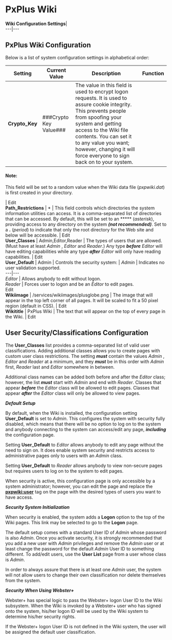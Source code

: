 # PxPlus Wiki

**Wiki Configuration Settings**|   
---|---  
  
## PxPlus Wiki Configuration

Below is a list of system configuration settings in alphabetical order:

**Setting** |  **Current Value** |  **Description** |  **Function**  
---|---|---|---  
**Crypto_Key** |  ###Crypto Key Value### |  The value in this field is used to encrypt logon requests. It is used to assure cookie integrity. This prevents people from spoofing your system and getting access to the Wiki file contents. You can set it to any value you want; however, changing it will force everyone to sign back on to your system.

#### **Note:**  
This field will be set to a random value when the Wiki data file (_pxpwiki.dat_) is first created in your directory.

|  Edit  
**Path_Restrictions** |  * |  This field controls which directories the system information utilities can access. It is a comma-separated list of directories that can be accessed. By default, this will be set to an ***** (_asterisk_), providing access to any directory on the system **_(not recommended)_**. Set to a **.** (_period_) to indicate that only the root directory for the Web site and below will be accessible. |  Edit  
**User_Classes** |  Admin,Editor,Reader |  The types of users that are allowed. (Must have at least _Admin_ , _Editor_ and _Reader_.) Any type **_before_**  _Editor_ will have editing capabilities while any type **_after_**  _Editor_ will only have reading capabilities. |  Edit  
**User_Default** |  Admin |  Controls the security system: |  _Admin_ |  Indicates no user validation supported.  
---|---  
_Editor_ |  Allows anybody to edit without logon.  
_Reader_ |  Forces user to logon and be an _Editor_ to edit pages.  
Edit  
**Wikiimage** |  /services/wikiimages/plusglobe.png |  The image that will appear in the top left corner of all pages. It will be scaled to fit a 50 pixel region (default in CSS). |  Edit  
**Wikititle** |  PxPlus Wiki |  The text that will appear on the top of every page in the Wiki. |  Edit  
  
## User Security/Classifications Configuration

The **User_Classes** list provides a comma-separated list of valid user classifications. Adding additional classes allows you to create pages with custom user class restrictions. The setting **_must_** contain the values _Admin_ , _Editor_ and _Reader_ at a minimum, and they **_must_** be in this order with _Admin_ first, _Reader_ last and _Editor_ somewhere in between.

Additional class names can be added both before and after the _Editor_ class; however, the list **_must_** start with _Admin_ and end with _Reader_. Classes that appear **_before_** the _Editor_ class will be allowed to edit pages. Classes that appear **_after_** the _Editor_ class will only be allowed to view pages.

**_Default Setup_**

By default, when the Wiki is installed, the configuration setting **User_Default** is set to _Admin_. This configures the system with security fully disabled, which means that there will be no option to log on to the system and anybody connecting to the system can access/edit any page, **_including_** the configuration page.

Setting **User_Default** to _Editor_ allows anybody to edit any page without the need to sign on. It does enable system security and restricts access to administrative pages only to users with an _Admin_ class.

Setting **User_Default** to _Reader_ allows anybody to view non-secure pages but requires users to log on to the system to edit pages.

When security is active, this configuration page is only accessible by a system administrator; however, you can edit the page and replace the **[pxpwiki:user](Wiki%20Codes.htm#pxpwiki_user)** tag on the page with the desired types of users you want to have access.

**_Security System Initialization_**

When security is enabled, the system adds a **Logon** option to the top of the Wiki pages. This link may be selected to go to the **Logon** page.

The default setup comes with a standard User ID of _Admin_ whose password is also _Admin_. Once you activate security, it is strongly recommended that you add a new user with _Admin_ privileges and remove the _Admin_ user or at least change the password for the default _Admin_ User ID to something different. To add/edit users, use the **User List** page from a user whose class is _Admin_.

In order to always assure that there is at least one _Admin_ user, the system will not allow users to change their own classification nor delete themselves from the system.

**_Security When Using Webster+_**

Webster+ has special logic to pass the Webster+ logon User ID to the Wiki subsystem. When the Wiki is invoked by a Webster+ user who has signed onto the system, his/her logon ID will be used by the Wiki system to determine his/her security rights.

If the Webster+ logon User ID is not defined in the Wiki system, the user will be assigned the default user classification.
